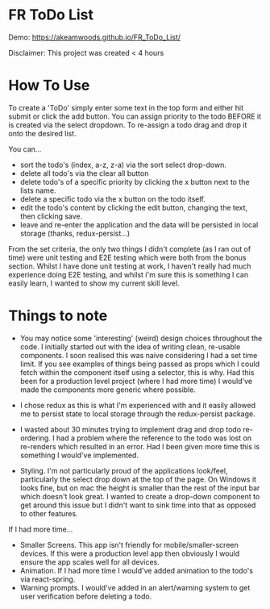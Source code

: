 # FR ToDo List

Demo: https://akeamwoods.github.io/FR_ToDo_List/

Disclaimer: This project was created < 4 hours

# How To Use
To create a 'ToDo' simply enter some text in the top form and either hit submit or click the add button.
You can assign priority to the todo BEFORE it is created via the select dropdown.
To re-assign a todo drag and drop it onto the desired list.

You can...
- sort the todo's (index, a-z, z-a) via the sort select drop-down.
- delete all todo's via the clear all button
- delete todo's of a specific priority by clicking the x button next to the lists name.
- delete a specific todo via the x button on the todo itself.
- edit the todo's content by clicking the edit button, changing the text, then clicking save.
- leave and re-enter the application and the data will be persisted in local storage (thanks, redux-persist...)

From the set criteria, the only two things I didn't complete (as I ran out of time) were unit testing and E2E testing which were both from the bonus section. Whilst I have done unit testing at work, I haven't really had much experience doing E2E testing, and whilst i'm sure this is something I can easily learn, I wanted to show my current skill level.

# Things to note
- You may notice some 'interesting' (weird) design choices throughout the code. I initially started out with the idea of writing clean, re-usable components. I soon realised this was naive considering I had a set time limit. If you see examples of things being passed as props which I could fetch within the component itself using a selector, this is why. Had this been for a production level project (where I had more time) I would've made the components more generic where possible. 

- I chose redux as this is what I'm experienced with and it easily allowed me to persist state to local storage through the redux-persist package.

- I wasted about 30 minutes trying to implement drag and drop todo re-ordering. I had a problem where the reference to the todo was lost on re-renders which resulted in an error. Had I been given more time this is something I would've implemented.

- Styling. I'm not particularly proud of the applications look/feel, particularly the select drop down at the top of the page. On Windows it looks fine, but on mac the height is smaller than the rest of the input bar which doesn't look great. I wanted to create a drop-down component to get around this issue but I didn't want to sink time into that as opposed to other features.

If I had more time...
- Smaller Screens. This app isn't friendly for mobile/smaller-screen devices. If this were a production level app then obviously I would ensure the app scales well for all devices.
- Animation. If I had more time I would've added animation to the todo's via react-spring.
- Warning prompts. I would've added in an alert/warning system to get user verification before deleting a todo.
